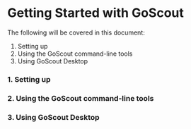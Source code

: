# Getting Started with GoScout

The following will be covered in this document:
1. Setting up
2. Using the GoScout command-line tools
3. Using GoScout Desktop



### 1. Setting up

### 2. Using the GoScout command-line tools

### 3. Using GoScout Desktop
